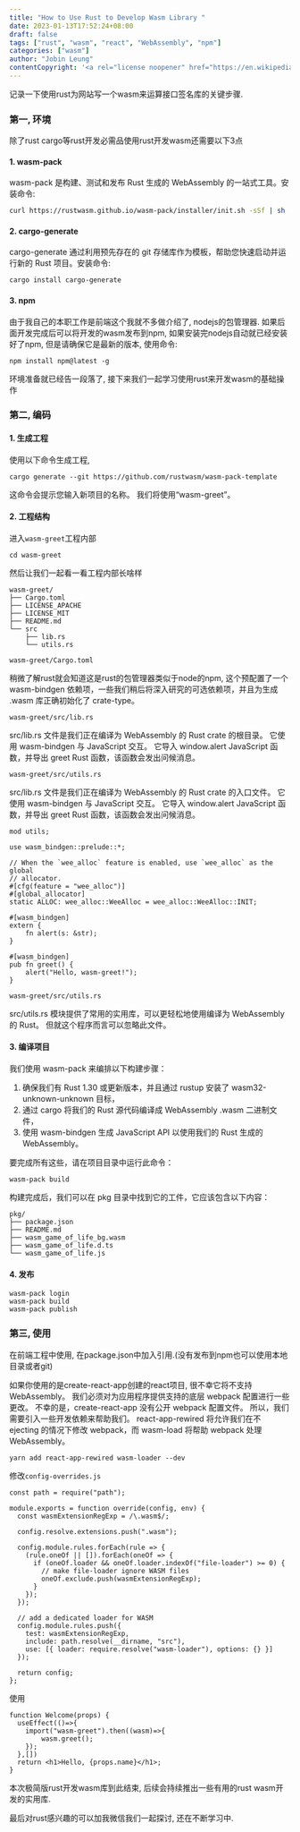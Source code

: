 ```yaml
---
title: "How to Use Rust to Develop Wasm Library "
date: 2023-01-13T17:52:24+08:00
draft: false
tags: ["rust", "wasm", "react", "WebAssembly", "npm"]
categories: ["wasm"]
author: "Jobin Leung"
contentCopyright: '<a rel="license noopener" href="https://en.wikipedia.org/wiki/Wikipedia:Text_of_Creative_Commons_Attribution-ShareAlike_3.0_Unported_License" target="_blank">Creative Commons Attribution-ShareAlike License</a>'
---
```


记录一下使用rust为网站写一个wasm来运算接口签名库的关键步骤.

### 第一, 环境

除了rust cargo等rust开发必需品使用rust开发wasm还需要以下3点

#### 1. wasm-pack

wasm-pack 是构建、测试和发布 Rust 生成的 WebAssembly 的一站式工具。安装命令:

```bash
curl https://rustwasm.github.io/wasm-pack/installer/init.sh -sSf | sh
```

#### 2. cargo-generate

cargo-generate 通过利用预先存在的 git 存储库作为模板，帮助您快速启动并运行新的 Rust 项目。安装命令:

```bash
cargo install cargo-generate
```

#### 3. npm

由于我自己的本职工作是前端这个我就不多做介绍了, nodejs的包管理器. 如果后面开发完成后可以将开发的wasm发布到npm, 如果安装完nodejs自动就已经安装好了npm, 但是请确保它是最新的版本, 使用命令:

```
npm install npm@latest -g
```

环境准备就已经告一段落了, 接下来我们一起学习使用rust来开发wasm的基础操作

### 第二, 编码

#### 1. 生成工程

使用以下命令生成工程, 

```
cargo generate --git https://github.com/rustwasm/wasm-pack-template
```

这命令会提示您输入新项目的名称。 我们将使用“wasm-greet”。

#### 2. 工程结构

进入`wasm-greet`工程内部

```
cd wasm-greet
```

然后让我们一起看一看工程内部长啥样

```
wasm-greet/
├── Cargo.toml
├── LICENSE_APACHE
├── LICENSE_MIT
├── README.md
└── src
    ├── lib.rs
    └── utils.rs
```

`wasm-greet/Cargo.toml`

稍微了解rust就会知道这是rust的包管理器类似于node的npm, 这个预配置了一个 wasm-bindgen 依赖项，一些我们稍后将深入研究的可选依赖项，并且为生成 .wasm 库正确初始化了 crate-type。

`wasm-greet/src/lib.rs`

src/lib.rs 文件是我们正在编译为 WebAssembly 的 Rust crate 的根目录。 它使用 wasm-bindgen 与 JavaScript 交互。 它导入 window.alert JavaScript 函数，并导出 greet Rust 函数，该函数会发出问候消息。

`wasm-greet/src/utils.rs`

src/lib.rs 文件是我们正在编译为 WebAssembly 的 Rust crate 的入口文件。 它使用 wasm-bindgen 与 JavaScript 交互。 它导入 window.alert JavaScript 函数，并导出 greet Rust 函数，该函数会发出问候消息。

```
mod utils;

use wasm_bindgen::prelude::*;

// When the `wee_alloc` feature is enabled, use `wee_alloc` as the global
// allocator.
#[cfg(feature = "wee_alloc")]
#[global_allocator]
static ALLOC: wee_alloc::WeeAlloc = wee_alloc::WeeAlloc::INIT;

#[wasm_bindgen]
extern {
    fn alert(s: &str);
}

#[wasm_bindgen]
pub fn greet() {
    alert("Hello, wasm-greet!");
}

```

`wasm-greet/src/utils.rs`

src/utils.rs 模块提供了常用的实用库，可以更轻松地使用编译为 WebAssembly 的 Rust。 但就这个程序而言可以忽略此文件。

#### 3. 编译项目

我们使用 wasm-pack 来编排以下构建步骤：

1. 确保我们有 Rust 1.30 或更新版本，并且通过 rustup 安装了 wasm32-unknown-unknown 目标，
2. 通过 cargo 将我们的 Rust 源代码编译成 WebAssembly .wasm 二进制文件，
3. 使用 wasm-bindgen 生成 JavaScript API 以使用我们的 Rust 生成的 WebAssembly。

要完成所有这些，请在项目目录中运行此命令：

```
wasm-pack build
```

构建完成后，我们可以在 pkg 目录中找到它的工件，它应该包含以下内容：

```
pkg/
├── package.json
├── README.md
├── wasm_game_of_life_bg.wasm
├── wasm_game_of_life.d.ts
└── wasm_game_of_life.js
```

#### 4. 发布

```
wasm-pack login
wasm-pack build
wasm-pack publish
```

### 第三, 使用

在前端工程中使用, 在package.json中加入引用.(没有发布到npm也可以使用本地目录或者git)

如果你使用的是create-react-app创建的react项目, 很不幸它将不支持 WebAssembly。 我们必须对为应用程序提供支持的底层 webpack 配置进行一些更改。 不幸的是，create-react-app 没有公开 webpack 配置文件。 所以，我们需要引入一些开发依赖来帮助我们。 react-app-rewired 将允许我们在不 ejecting 的情况下修改 webpack，而 wasm-load 将帮助 webpack 处理 WebAssembly。

```
yarn add react-app-rewired wasm-loader --dev
```

修改`config-overrides.js`

```
const path = require("path");

module.exports = function override(config, env) {
  const wasmExtensionRegExp = /\.wasm$/;

  config.resolve.extensions.push(".wasm");

  config.module.rules.forEach(rule => {
    (rule.oneOf || []).forEach(oneOf => {
      if (oneOf.loader && oneOf.loader.indexOf("file-loader") >= 0) {
        // make file-loader ignore WASM files
        oneOf.exclude.push(wasmExtensionRegExp);
      }
    });
  });

  // add a dedicated loader for WASM
  config.module.rules.push({
    test: wasmExtensionRegExp,
    include: path.resolve(__dirname, "src"),
    use: [{ loader: require.resolve("wasm-loader"), options: {} }]
  });

  return config;
};
```

使用

```
function Welcome(props) {
  useEffect(()=>{
    import("wasm-greet").then((wasm)=>{
        wasm.greet();
    });
  },[])
  return <h1>Hello, {props.name}</h1>;
}
```

本次极简版rust开发wasm库到此结束, 后续会持续推出一些有用的rust wasm开发的实用库.

最后对rust感兴趣的可以加我微信我们一起探讨, 还在不断学习中.